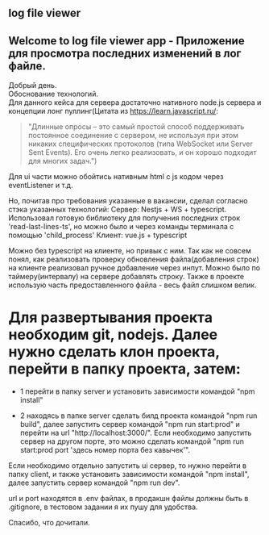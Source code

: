 ## log file viewer
## Welcome to log file viewer app - Приложение для просмотра последних изменений в лог файле.

Добрый день.<br>
Обоснование технологий.<br>
Для данного кейса для сервера достаточно нативного node.js сервера и концепции лонг пуллинг(Цитата из https://learn.javascript.ru/:
> "Длинные опросы – это самый простой способ поддерживать постоянное соединение с сервером, не используя при этом никаких специфических протоколов (типа WebSocket или Server Sent Events).
> Его очень легко реализовать, и он хорошо подходит для многих задач.")

Для ui части можно обойтись нативным html с js кодом через eventListener и т.д.

Но, почитав про требования указанные в вакансии, сделал согласно стэка указанных технологий:
Сервер:
    Nestjs + WS + typescript. Использовал готовую библиотеку для получения последних строк  'read-last-lines-ts', но можно было и через команды терминала с помощью 'child_process'
Клиент:
    vue.js + typescript

Можно без typescript на клиенте, но привык с ним.
Так как не совсем понял, как реализовать проверку обновления файла(добавления строк) на клиенте реализовал ручное добавление через инпут.
Можно было по таймеру(интервалу) на сервере добавлять строку.
Также в проекте использую часть предоставленного файла - весь файл слишком велик.

# Для развертывания проекта необходим git, nodejs. Далее нужно сделать клон проекта, перейти в папку проекта, затем:

* 1 перейти в папку server и установить зависимости командой "npm install"

* 2 находясь в папке server сделать билд проекта командой "npm run build", далее запустить сервер командой  "npm run start:prod" и перейти на url  "http://localhost:3000/". Если необходимо запустить сервер на другом порте, это можно сделать командой "npm run start:prod port 'здесь номер порта без кавычек'".

Если необходимо отдельно запустить ui сервер, то нужно перейти в папку client, и также установить зависимости командой "npm install", далее запустить сервер командой "npm run dev".

url и port находятся в .env файлах, в продакшн файлы должны быть в .gitignore, в тестовом задании я их пушу для удобства.

Спасибо, что дочитали.